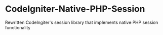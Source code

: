 CodeIgniter-Native-PHP-Session
==============================

Rewritten CodeIngiter's session library that implements native PHP session functionality
